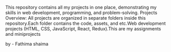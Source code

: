 This repository contains all my projects in one place, demonstrating my skills in web development, programming, and problem-solving.
Projects Overview:
All projects are organized in separate folders inside this repository.Each folder contains the code, assets, and etc.Web development projects (HTML, CSS, JavaScript, React, Redux).This are my assignments and miniprojects 

by - Fathima shaima
